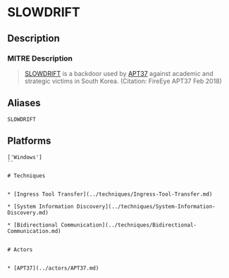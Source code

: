 
# SLOWDRIFT

## Description

### MITRE Description

> [SLOWDRIFT](https://attack.mitre.org/software/S0218) is a backdoor used by [APT37](https://attack.mitre.org/groups/G0067) against academic and strategic victims in South Korea. (Citation: FireEye APT37 Feb 2018)

## Aliases

```
SLOWDRIFT
```

## Platforms

```
['Windows']
``

# Techniques


* [Ingress Tool Transfer](../techniques/Ingress-Tool-Transfer.md)

* [System Information Discovery](../techniques/System-Information-Discovery.md)
    
* [Bidirectional Communication](../techniques/Bidirectional-Communication.md)
    

# Actors


* [APT37](../actors/APT37.md)

